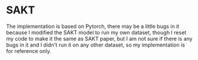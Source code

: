 # SAKT
The implementation is based on Pytorch, there may be a little bugs in it because I modified the SAKT model to run my own dataset, though I reset my code to make it the same as SAKT paper, but I am not sure if there is any bugs in it and I didn't run it on any other dataset, so my implementation is  for reference only.